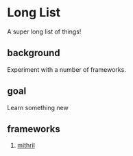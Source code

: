 # Long List


A super long list of things!

## background

Experiment with a number of frameworks.

## goal

Learn something new

## frameworks

1. [mithril](mitril/README.md)

